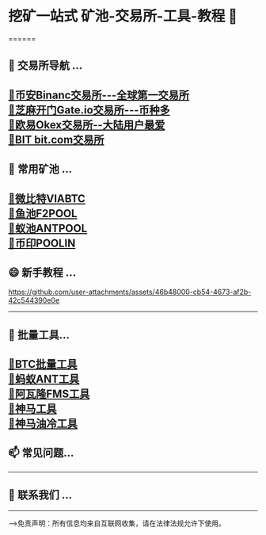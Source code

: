 # 挖矿一站式  矿池-交易所-工具-教程 👋
======
## 🌱 **交易所导航** ... 
[🥇币安Binanc交易所---全球第一交易所](https://accounts.maxweb.mobi/zh-CN/register?ref=10973272)  
[🥈芝麻开门Gate.io交易所---币种多](https://www.gatenode.uno/signup/UwIQUgw?ref_type=102)  
[🥉欧易Okex交易所--大陆用户最爱](https://ouyix.link/ul/YbU25D?channelId=1835340)  
[🥈BIT bit.com交易所](https://www.bitexch.io/zh-CN/signup?code=NSXCMK)    
------
## 👯 **常用矿池** ...  
[🥇微比特VIABTC](https://www.viabtc.com/signup?refer=1372178)       
[🥇鱼池F2POOL](https://www.f2pool.com)   
[🥈蚁池ANTPOOL](https://www.antpool.com)    
[🥈币印POOLIN](https://www.poolin.one)    
------  
## 😄 **新手教程** ...    
   
 

https://github.com/user-attachments/assets/46b48000-cb54-4673-af2b-42c544390e0e


------
## 🤔 **批量工具**...  
[🥇BTC批量工具](https://url.cloverpool.com/btc-tools-download)    
[🥇蚂蚁ANT工具](https://url.cloverpool.com/btc-tools-download)    
[🥇阿瓦隆FMS工具](https://static.canaan.io/prod/u_file/2507/22/file/AvalonFMS3.3.1-1340.zip)    
[🥇神马工具](https://aws-microbt-com-bucket.s3.us-west-2.amazonaws.com/1729849797620WhatsMinerTool-9.0.4.rar)   
[🥇神马油冷工具](https://drive.google.com/file/d/1GvVKyF4EUxyIBfpXWp3sT3AE0yT4IJoA/view?pli=1)   
-------
## 📫 **常见问题**...
------
## 💬 **联系我们** ...
------
-->免责声明：所有信息均来自互联网收集，请在法律法规允许下使用。
